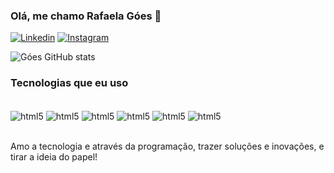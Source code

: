 ### Olá, me chamo Rafaela Góes 🤙

[![Linkedin](https://img.shields.io/badge/LinkedIn-0077B5?style=for-the-badge&logo=linkedin&logoColor=white)](https://www.linkedin.com/in/rafaelagoes/)
[![Instagram](https://img.shields.io/badge/Instagram-E4405F?style=for-the-badge&logo=instagram&logoColor=white)](https://www.instagram.com/rafagoes20/profilecard/?igsh=MWlxNXZ1d3Jpc3ZpZQ==)

![Góes GitHub stats](https://github-readme-stats.vercel.app/api?username=goesrafaela&show_icons=true&theme=onedark)

### Tecnologias que eu uso

<div style="display: inline_block"></br>
    <img align="center" alt="html5" src="https://img.shields.io/badge/HTML5-E34F26?style=for-the-badge&logo=html5&logoColor=white"/>
    <img align="center" alt="html5" src="https://img.shields.io/badge/TypeScript-007ACC?style=for-the-badge&logo=typescript&logoColor=white"/>
    <img align="center" alt="html5" src="https://img.shields.io/badge/React_Native-20232A?style=for-the-badge&logo=react&logoColor=61DAFB"/>
    <img align="center" alt="html5" src="https://img.shields.io/badge/MongoDB-4EA94B?style=for-the-badge&logo=mongodb&logoColor=white"/>
    <img align="center" alt="html5" src="https://img.shields.io/badge/Node.js-43853D?style=for-the-badge&logo=node.js&logoColor=white"/>
    <img align="center" alt="html5" src="https://img.shields.io/badge/JavaScript-F7DF1E?style=for-the-badge&logo=javascript&logoColor=black"/>
</div><br/>

Amo a tecnologia e através da programação, trazer soluções e inovações, e tirar a ideia do papel!

